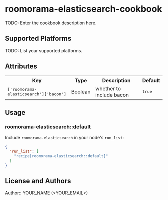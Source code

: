 # roomorama-elasticsearch-cookbook

TODO: Enter the cookbook description here.

## Supported Platforms

TODO: List your supported platforms.

## Attributes

<table>
  <tr>
    <th>Key</th>
    <th>Type</th>
    <th>Description</th>
    <th>Default</th>
  </tr>
  <tr>
    <td><tt>['roomorama-elasticsearch']['bacon']</tt></td>
    <td>Boolean</td>
    <td>whether to include bacon</td>
    <td><tt>true</tt></td>
  </tr>
</table>

## Usage

### roomorama-elasticsearch::default

Include `roomorama-elasticsearch` in your node's `run_list`:

```json
{
  "run_list": [
    "recipe[roomorama-elasticsearch::default]"
  ]
}
```

## License and Authors

Author:: YOUR_NAME (<YOUR_EMAIL>)
